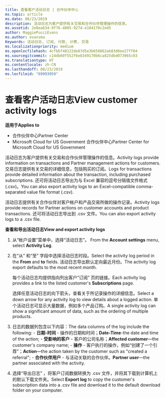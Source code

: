 ```yaml
---
title: 查看客户活动日志 | 合作伙伴中心
ms.topic: article
ms.date: 08/23/2019
description: 活动日志为客户提供有关交易和合作伙伴管理操作的信息。
ms.assetid: 2e8ea634-9f76-4005-9274-e104170c2ed5
author: MaggiePucciEvans
ms.author: evansma
Keywords: 活动日志, 订阅, 付款, 计费, 交易
ms.localizationpriority: medium
ms.openlocfilehash: 4cfbbf48122de87d5e3b650862ab83d0ee27ff04
ms.sourcegitcommit: c14db60f552f6e8349170b6ca825dbd073965c03
ms.translationtype: HT
ms.contentlocale: zh-CN
ms.lasthandoff: 08/23/2019
ms.locfileid: "69993959"
---
```

# <a name="view-customer-activity-logs"></a><span data-ttu-id="50701-104">查看客户活动日志</span><span class="sxs-lookup"><span data-stu-id="50701-104">View customer activity logs</span></span>

<span data-ttu-id="50701-105">**适用于**</span><span class="sxs-lookup"><span data-stu-id="50701-105">**Applies to**</span></span>

-  <span data-ttu-id="50701-106">合作伙伴中心</span><span class="sxs-lookup"><span data-stu-id="50701-106">Partner Center</span></span>
-  <span data-ttu-id="50701-107">Microsoft Cloud for US Government 合作伙伴中心</span><span class="sxs-lookup"><span data-stu-id="50701-107">Partner Center for Microsoft Cloud for US Government</span></span>


<span data-ttu-id="50701-108">活动日志为客户提供有关交易和合作伙伴管理操作的信息。</span><span class="sxs-lookup"><span data-stu-id="50701-108">Activity logs provide information on transactions and Partner management actions for customers.</span></span> <span data-ttu-id="50701-109">交易日志提供有关交易的详细信息，包括购买的订阅。</span><span class="sxs-lookup"><span data-stu-id="50701-109">Logs for transactions provide detailed information about the transaction, including purchased subscriptions.</span></span> <span data-ttu-id="50701-110">还可将活动日志导出为与 Excel 兼容的逗号分隔值文件格式 (.csv)。</span><span class="sxs-lookup"><span data-stu-id="50701-110">You can also export activity logs to an Excel-compatible comma-separated value file format (.csv).</span></span>

<span data-ttu-id="50701-111">活动日志提供有关合作伙伴对客户帐户和产品交易所做的操作记录。</span><span class="sxs-lookup"><span data-stu-id="50701-111">Activity logs provide records for Partner actions on customer accounts and product transactions.</span></span> <span data-ttu-id="50701-112">还可将活动日志导出到 .csv 文件。</span><span class="sxs-lookup"><span data-stu-id="50701-112">You can also export activity logs to a .csv file.</span></span>

<span data-ttu-id="50701-113">**查看和导出活动日志**</span><span class="sxs-lookup"><span data-stu-id="50701-113">**View and export activity logs**</span></span>

1.  <span data-ttu-id="50701-114">从“帐户设置”菜单中，选择“活动日志”。  </span><span class="sxs-lookup"><span data-stu-id="50701-114">From the **Account settings** menu, select **Activity Log**.</span></span>
2.  <span data-ttu-id="50701-115">在“从”  和“至”  字段中选择活动日志时段。</span><span class="sxs-lookup"><span data-stu-id="50701-115">Select the activity log period in the **From** and **to** fields.</span></span> <span data-ttu-id="50701-116">活动日志导出默认定向最近月份。</span><span class="sxs-lookup"><span data-stu-id="50701-116">The activity log export defaults to the most recent month.</span></span>

    <span data-ttu-id="50701-117">每个活动日志均提供指向列出客户“订阅”  页的链接。</span><span class="sxs-lookup"><span data-stu-id="50701-117">Each activity log provides a link to the listed customer's **Subscriptions** page.</span></span>

    <span data-ttu-id="50701-118">选择任意活动日志的向下箭头，查看关于所记录操作的详细信息。</span><span class="sxs-lookup"><span data-stu-id="50701-118">Select a down arrow for any activity log to view details about a logged action.</span></span> <span data-ttu-id="50701-119">单个活动日志可显示大量数据，例如多个产品订购。</span><span class="sxs-lookup"><span data-stu-id="50701-119">A single activity log can show a significant amount of data, such as the ordering of multiple products.</span></span>

3.   <span data-ttu-id="50701-120">日志的数据列包含以下内容：</span><span class="sxs-lookup"><span data-stu-id="50701-120">The data columns of the log include the following:</span></span>
    -   <span data-ttu-id="50701-121">**日期-时间** - 操作的日期和时间；</span><span class="sxs-lookup"><span data-stu-id="50701-121">**Date-Time**-the date and time of the action;</span></span>
    -   <span data-ttu-id="50701-122">**受影响的客户** - 客户的公司名称；</span><span class="sxs-lookup"><span data-stu-id="50701-122">**Affected customer**—the customer's company name;</span></span>
    -   <span data-ttu-id="50701-123">**操作** - 客户执行的操作，例如“创建了一个引荐”；</span><span class="sxs-lookup"><span data-stu-id="50701-123">**Action**—the action taken by the customer such as "created a referral";</span></span>
    -   <span data-ttu-id="50701-124">**合作伙伴用户** - 与活动关联的合作伙伴。</span><span class="sxs-lookup"><span data-stu-id="50701-124">**Partner user**—the partner associated with the activity.</span></span>

4.  <span data-ttu-id="50701-125">选择“导出日志”  ，将客户订阅数据转换为 .csv 文件，并将其下载到计算机上的默认下载文件夹。</span><span class="sxs-lookup"><span data-stu-id="50701-125">Select **Export log** to copy the customer's subscription data into a .csv file and download it to the default download folder on your computer.</span></span>
    
 

 



